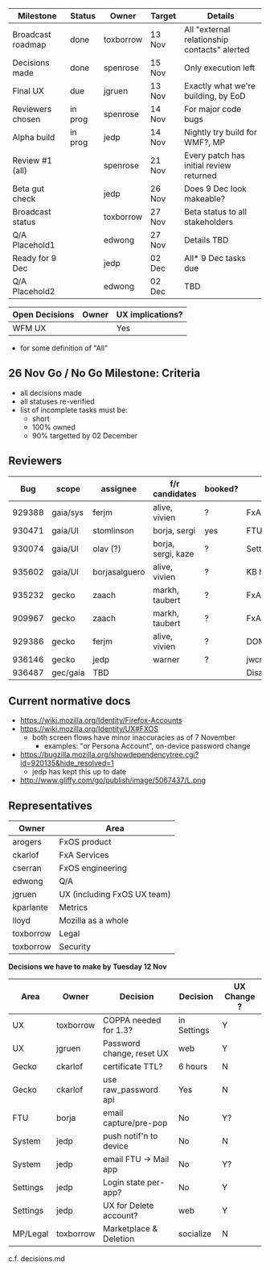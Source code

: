 |   Milestone      | Status  | Owner     | Target | Details |
| ---------------- | ------- | --------- | ------ | -------- |
| Broadcast roadmap| done    | toxborrow | 13 Nov | All "external relationship contacts" alerted
| Decisions made   | done    | spenrose  | 15 Nov | Only execution left
| Final UX         | due     | jgruen    | 13 Nov | Exactly what we're building, by EoD
| Reviewers chosen | in prog | spenrose  | 14 Nov | For major code bugs
| Alpha build      | in prog | jedp      | 14 Nov | Nightly try build for WMF?, MP
| Review #1 (all)  |         | spenrose  | 21 Nov | Every patch has initial review returned
| Beta gut check   |         | jedp      | 26 Nov | Does 9 Dec look makeable?
| Broadcast status |         | toxborrow | 27 Nov | Beta status to all stakeholders
| Q/A Placehold1   |         | edwong    | 27 Nov | Details TBD
| Ready for 9 Dec  |         | jedp      | 02 Dec | All* 9 Dec tasks due
| Q/A Placehold2   |         | edwong    | 02 Dec | TBD

| Open Decisions | Owner    | UX implications? |
| -------------- | -------- | ---------------- |
| WFM UX         | <WMF>    | Yes

* for some definition of "All"

26 Nov Go / No Go Milestone: Criteria
-------------------------------------
 - all decisions made
 - all statuses re-verified
 - list of incomplete tasks must be:
   * short
   * 100% owned
   * 90% targetted by 02 December

Reviewers
---------

| Bug    |  scope   | assignee      | f/r candidates     | booked? | details |
| ------ | -------- | ------------- | ------------------ | ------- | ------- |
| 929388 | gaia/sys | ferjm         | alive, vivien      | ?       | FxAManager (big)
| 930471 | gaia/UI  | stomlinson    | borja, sergi       | yes     | FTU UI
| 930074 | gaia/UI  | olav (?)      | borja, sergi, kaze | ?       | Settings UI
| 935602 | gaia/UI  | borjasalguero | alive, vivien      | ?       | KB hints
| 935232 | gecko    | zaach         | markh, taubert     | ?       | FxAccountsClient.jsm
| 909967 | gecko    | zaach         | markh, taubert     | ?       | FxAccounts.jsm
| 929386 | gecko    | ferjm         | alive, vivien      | ?       | DOMIdentity
| 936146 | gecko    | jedp          | warner             | ?       | jwcrypto
| 936487 | gec/gaia | TBD           |                    |         | Disable flag(s)

Current normative docs
----------------------
* https://wiki.mozilla.org/Identity/Firefox-Accounts
* https://wiki.mozilla.org/Identity/UX#FXOS
  - both screen flows have minor inaccuracies as of 7 November
    - examples: "or Persona Account", on-device password change
* https://bugzilla.mozilla.org/showdependencytree.cgi?id=920135&hide_resolved=1
  - jedp has kept this up to date
* http://www.gliffy.com/go/publish/image/5067437/L.png

Representatives
----------------

|  Owner    | Area |
| --------- | ------------ |
| arogers   | FxOS product
| ckarlof   | FxA Services
| cserran   | FxOS engineering
| edwong    | Q/A
| jgruen    | UX (including FxOS UX team)
| kparlante | Metrics
| lloyd     | Mozilla as a whole
| toxborrow | Legal
| toxborrow | Security


**Decisions we have to make by Tuesday 12 Nov**

|   Area   |   Owner    |   Decision               |  Decision   | UX Change ?
| -------- | ---------- | ------------------------ | ----------- | ---------- |
| UX       | toxborrow | COPPA needed for 1.3?     | in Settings | Y
| UX       | jgruen    | Password change, reset UX | web         | Y
| Gecko    | ckarlof   | certificate TTL?          | 6 hours     | N
| Gecko    | ckarlof   | use raw_password api      | Yes         | N
| FTU      | borja     | email capture/pre-pop     | No          | Y?
| System   | jedp      | push notif'n to device    | No          | N
| System   | jedp      | email FTU -> Mail app     | No          | Y?
| Settings | jedp      | Login state per-app?      | No          | Y
| Settings | jedp      | UX for Delete account?    | web         | Y
| MP/Legal | toxborrow | Marketplace & Deletion    | socialize   | N

c.f. decisions.md
